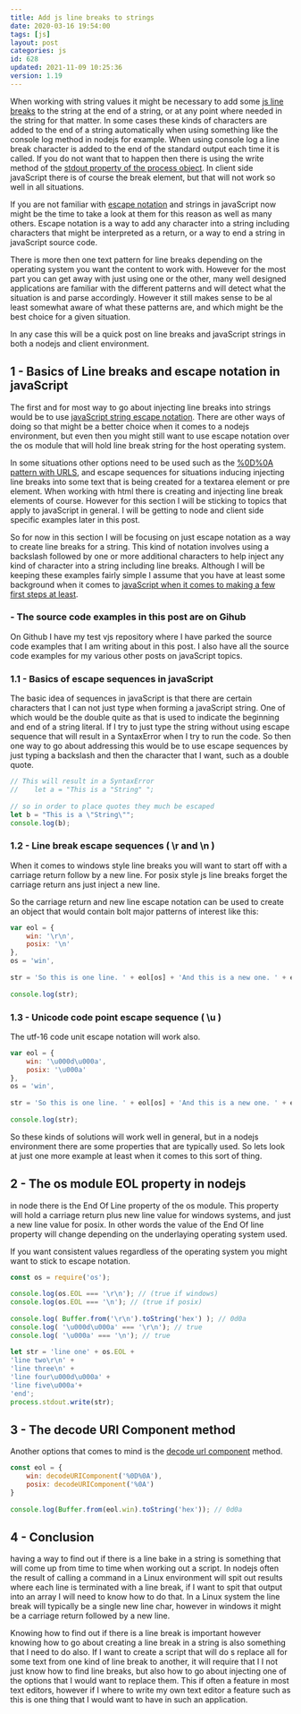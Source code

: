```yaml
---
title: Add js line breaks to strings
date: 2020-03-16 19:54:00
tags: [js]
layout: post
categories: js
id: 628
updated: 2021-11-09 10:25:36
version: 1.19
---
```


When working with string values it might be necessary to add some [js line breaks](https://stackoverflow.com/questions/4768118/how-to-break-line-in-javascript) to the string at the end of a string, or at any point where needed in the string for that matter. In some cases these kinds of characters are added to the end of a string automatically when using something like the console log method in nodejs for example. When using console log a line break character is added to the end of the standard output each time it is called. If you do not want that to happen then there is using the write method of the [stdout property of the process object](/2021/03/18/nodejs-process-stdout/). In client side javaScript there is of course the break element, but that will not work so well in all situations.

If you are not familiar with [escape notation](https://developer.mozilla.org/en-US/docs/Web/JavaScript/Reference/Global_Objects/String) and strings in javaScript now might be the time to take a look at them for this reason as well as many others. Escape notation is a way to add any character into a string including characters that might be interpreted as a return, or a way to end a string in javaScript source code.

There is more then one text pattern for line breaks depending on the operating system you want the content to work with. However for the most part you can get away with just using one or the other, many well designed applications are familiar with the different patterns and will detect what the situation is and parse accordingly. However it still makes sense to be al least somewhat aware of what these patterns are, and which might be the best choice for a given situation.

In any case this will be a quick post on line breaks and javaScript strings in both a nodejs and client environment.

<!-- more -->

## 1 - Basics of Line breaks and escape notation in javaScript

The first and for most way to go about injecting line breaks into strings would be to use [javaScript string escape notation](https://mathiasbynens.be/notes/javascript-escapes). There are other ways of doing so that might be a better choice when it comes to a nodejs environment, but even then you might still want to use escape notation over the os module that will hold line break string for the host operating system. 

In some situations other options need to be used such as the [%0D%0A pattern with URLS](https://stackoverflow.com/questions/4768118/how-to-break-line-in-javascript), and escape sequences for situations inducing injecting line breaks into some text that is being created for a textarea element or pre element. When working with html there is creating and injecting line break elements of course. However for this section I will be sticking to topics that apply to javaScript in general. I will be getting to node and client side specific examples later in this post.

So for now in this section I will be focusing on just escape notation as a way to create line breaks for a string. This kind of notation involves using a backslash followed by one or more additional characters to help inject any kind of character into a string including line breaks. Although I will be keeping these examples fairly simple I assume that you have at least some background when it comes to [javaScript when it comes to making a few first steps at least](/2018/11/27/js-getting-started/).

### - The source code examples in this post are on Gihub

On Github I have my test vjs repository where I have parked the source code examples that I am writing about in this post. I also have all the source code examples for my various other posts on javaScript topics.

### 1.1 - Basics of escape sequences in javaScript

The basic idea of sequences in javaScript is that there are certain characters that I can not just type when forming a javaScript string. One of which would be the double quite as that is used to indicate the beginning  and end of a string literal. If I try to just type the string without using escape sequence that will result in a SyntaxError when I try to run the code. So then one way to go about addressing this would be to use escape sequences by just typing a backslash and then the character that I want, such as a double quote.

```js
// This will result in a SyntaxError
//    let a = "This is a "String" ";
 
// so in order to place quotes they much be escaped
let b = "This is a \"String\"";
console.log(b);
```

### 1.2 - Line break escape sequences ( \\r and \\n )

When it comes to windows style line breaks you will want to start off with a carriage return follow by a new line. For posix style js line breaks forget the carriage return ans just inject a new line.

So the carriage return and new line escape notation can be used to create an object that would contain bolt major patterns of interest like this:

```js
var eol = {
    win: '\r\n',
    posix: '\n'
},
os = 'win',
 
str = 'So this is one line. ' + eol[os] + 'And this is a new one. ' + eol[os];
 
console.log(str);
```

### 1.3 - Unicode code point escape sequence ( \\u )

The utf-16 code unit escape notation will work also.

```js
var eol = {
    win: '\u000d\u000a',
    posix: '\u000a'
},
os = 'win',
 
str = 'So this is one line. ' + eol[os] + 'And this is a new one. ' + eol[os];
 
console.log(str);
```

So these kinds of solutions will work well in general, but in a  nodejs environment there are some properties that are typically used. So lets look at just one more example at least when it comes to this sort of thing.

## 2 - The os module EOL property in nodejs

in node there is the End Of Line property of the os module. This property will hold a carriage return plus new line value for windows systems, and just a new line value for posix. In other words the value of the End Of line property will change depending on the underlaying operating system used.

If you want consistent values regardless of the operating system you might want to stick to escape notation.

```js
const os = require('os');
 
console.log(os.EOL === '\r\n'); // (true if windows)
console.log(os.EOL === '\n'); // (true if posix)
 
console.log( Buffer.from('\r\n').toString('hex') ); // 0d0a
console.log( '\u000d\u000a' === '\r\n'); // true
console.log( '\u000a' === '\n'); // true
 
let str = 'line one' + os.EOL +
'line two\r\n' +
'line three\n' +
'line four\u000d\u000a' +
'line five\u000a'+
'end';
process.stdout.write(str);
```

## 3 - The decode URI Component method

Another options that comes to mind is the [decode url component](https://developer.mozilla.org/en-US/docs/Web/JavaScript/Reference/Global_Objects/decodeURIComponent) method.

```js
const eol = {
    win: decodeURIComponent('%0D%0A'),
    posix: decodeURIComponent('%0A')
}
 
console.log(Buffer.from(eol.win).toString('hex')); // 0d0a
```

## 4 - Conclusion

having a way to find out if there is a line bake in a string is something that will come up from time to time when working out a script. In nodejs often the result of calling a command in a Linux environment will spit out results where each line is terminated with a line break, if I want to spit that output into an array I will need to know how to do that. In a Linux system the line break will typically be a single new line char, however in windows it might be a carriage return followed by a new line.

Knowing how to find out if there is a line break is important however knowing how to go about creating a line break in a string is also something that I need to do also. If I want to create a script that will do s replace all for some text from one kind of line break to another, it will require that I I not just know how to find line breaks, but also how to go about injecting one of the options that I would want to replace them. This if often a feature in most text editors, however if I where to write my own text editor a feature such as this is one thing that I would want to have in such an application.
